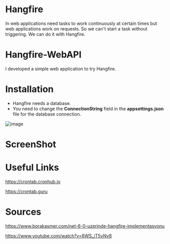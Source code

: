 # Hangfire
In web applications need tasks to work continuously at certain times but web applications work on requests. So we can't start a task without triggering. We can do it with Hangfire.

# Hangfire-WebAPI
I developed a simple web application to try Hangfire.

# Installation
* Hangfire needs a database.
* You need to change the **ConnectionString** field in the **appsettings.json** file for the database connection.

![image](https://github.com/kmturhan/Hangfire-WebAPI/assets/22748839/8ddf77e0-01bc-4d32-9022-b3a4d450309c)

# ScreenShot

# Useful Links
https://crontab.cronhub.io

https://crontab.guru
# Sources
https://www.borakasmer.com/net-6-0-uzerinde-hangfire-implementasyonu

https://www.youtube.com/watch?v=6WS_iT5vNv8
